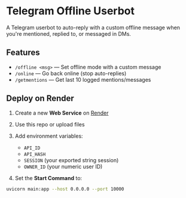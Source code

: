 # Telegram Offline Userbot

A Telegram userbot to auto-reply with a custom offline message when you're mentioned, replied to, or messaged in DMs.

## Features
- `/offline <msg>` — Set offline mode with a custom message
- `/online` — Go back online (stop auto-replies)
- `/getmentions` — Get last 10 logged mentions/messages

## Deploy on Render
1. Create a new **Web Service** on [Render](https://render.com/)
2. Use this repo or upload files
3. Add environment variables:
   - `API_ID`
   - `API_HASH`
   - `SESSION` (your exported string session)
   - `OWNER_ID` (your numeric user ID)

4. Set the **Start Command** to:
```bash
uvicorn main:app --host 0.0.0.0 --port 10000
